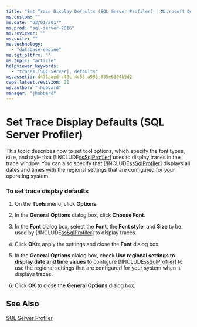 ```yaml
---
title: "Set Trace Display Defaults (SQL Server Profiler) | Microsoft Docs"
ms.custom: ""
ms.date: "03/01/2017"
ms.prod: "sql-server-2016"
ms.reviewer: ""
ms.suite: ""
ms.technology: 
  - "database-engine"
ms.tgt_pltfrm: ""
ms.topic: "article"
helpviewer_keywords: 
  - "traces [SQL Server], defaults"
ms.assetid: d471aaed-c40c-4c55-a993-835e6394b5d2
caps.latest.revision: 21
ms.author: "jhubbard"
manager: "jhubbard"
---
```

# Set Trace Display Defaults (SQL Server Profiler)
  This topic describes how to set tool options, which specify the font types, size, and style that [!INCLUDE[ssSqlProfiler](../../analysis-services/data-mining/includes/sssqlprofiler-md.md)] uses to display traces in the trace window. You can also specify that [!INCLUDE[ssSqlProfiler](../../analysis-services/data-mining/includes/sssqlprofiler-md.md)] displays all dates and times with the regional settings that are configured for your operating system.  
  
### To set trace display defaults  
  
1.  On the **Tools** menu, click **Options**.  
  
2.  In the **General Options** dialog box, click **Choose Font**.  
  
3.  In the **Font** dialog box, select the **Font**, the **Font style**, and **Size** to be used by [!INCLUDE[ssSqlProfiler](../../analysis-services/data-mining/includes/sssqlprofiler-md.md)] to display traces.  
  
4.  Click **OK**to apply the settings and close the **Font** dialog box.  
  
5.  In the **General Options** dialog box, check **Use regional settings to display date and time values** to configure [!INCLUDE[ssSqlProfiler](../../analysis-services/data-mining/includes/sssqlprofiler-md.md)] to use the regional settings that are configured for your system when it displays traces.  
  
6.  Click **OK** to close the **General Options** dialog box.  
  
## See Also  
 [SQL Server Profiler](../../tools/sql-server-profiler/sql-server-profiler.md)  
  
  